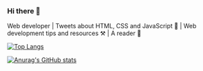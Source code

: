### Hi there 👋

Web developer  |  Tweets about HTML, CSS and JavaScript 📝 |  Web development tips and resources ⚒️ |  A reader 🧡

[![Top Langs](https://github-readme-stats.vercel.app/api/top-langs/?username=Jeffrey-mu&layout=compact&hide=html)](https://github.com/Jeffrey-mu/Jeffrey-mu)

[![Anurag's GitHub stats](https://github-readme-stats.vercel.app/api?username=Jeffrey-mu&show_icons=true&theme=radical/)](https://github.com/Jeffrey-mu/Jeffrey-mu)





